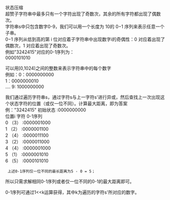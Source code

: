 状态压缩   
超赞子字符串中最多只有一个字符出现了奇数次，其余的所有字符都出现了偶数次。    
字符串s中只包含数字0-9，我们可以用一个长度为 10的 0−1 序列来表示任意一个子串。  
0−1 序列从低到高的第 i 位对应着子字符串中出现数字i的奇偶性：0 对应着出现了偶数次，1 对应着出现了奇数次。    
例如"3242415"对应的0-1序列为：  
                0000101010    
 
可以用[0,1024)之间的整数来表示字符串中的每个数字  
例如：0：0000000000   
      1：0000000010   
      ....
      9: 1000000000   
      
我们通过遍历字符串s，通过字符s与上一字符s'进行异或，然后查找上一次出现这个状态字符的位置（或仅一位不同）。计算最大距离，即为答案    
例："3242415"
    初始状态       :0000000000   
      位置i  字符    0-1序列   
        0   （3）  :0000001000    
        1   （2）  :0000001100  
        2   （4）  :0000011100   
        3   （2）  :0000011000   
        4   （4）  :0000001000  
        5   （1）  :0000001010  
        6   （5）  :0000101010  
        
     上述0-1序列仅一位不同的最长距离为5 - 0 = 5；   
     
 所以只需求解相同0-1序列或者仅一位不同的0-1的最大距离即可。   
 
 0-1序列可通过1<<k运算获得，其中k为遍历的字符s'所对应的数字。    
 
    

